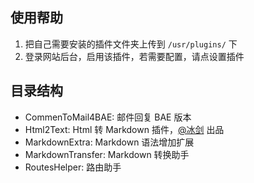 ## 使用帮助 ##

 1. 把自己需要安装的插件文件夹上传到 `/usr/plugins/` 下
 2. 登录网站后台，启用该插件，若需要配置，请点设置插件

## 目录结构 ##

 - CommenToMail4BAE: 邮件回复 BAE 版本
 - Html2Text: Html 转 Markdown 插件，[@冰剑](https://github.com/typecho-fans/plugins/tree/master/Html2Text) 出品
 - MarkdownExtra: Markdown 语法增加扩展
 - MarkdownTransfer: Markdown 转换助手
 - RoutesHelper: 路由助手

